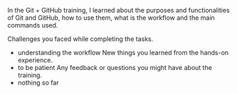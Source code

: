 In the Git + GitHub training, I learned about the purposes and functionalities of Git and GitHub, how to use them, what is the workflow and the main commands used.

Challenges you faced while completing the tasks.
- understanding the workflow
New things you learned from the hands-on experience.
- to be patient
Any feedback or questions you might have about the training.
- nothing so far 